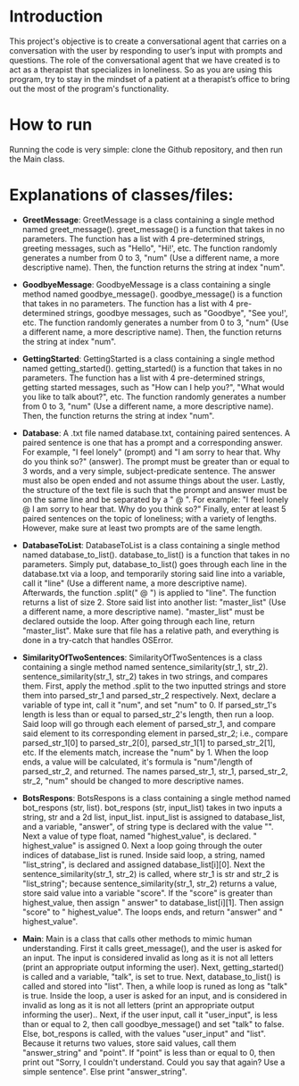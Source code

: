# Introduction
This project's objective is to create a conversational agent that carries on a conversation with the user by responding to user’s input with prompts and questions. The role of the conversational agent that we have created is to act as a therapist that specializes in loneliness. So as you are using this program, try to stay in the mindset of a patient at a therapist’s office to bring out the most of the program's functionality.

# How to run
Running the code is very simple: clone the Github repository, and then run the Main class.

# Explanations of classes/files:
- **GreetMessage**:
            GreetMessage is a class containing a single method named greet_message(). greet_message() is a function that takes in no parameters. The function has a list with 4 pre-determined strings, greeting messages, such as "Hello", "Hi!', etc. The function randomly generates a number from 0 to 3, "num" (Use a different name, a more descriptive name). Then, the function returns the string at index "num".
            
- **GoodbyeMessage**:
            GoodbyeMessage is a class containing a single method named goodbye_message(). goodbye_message() is a function that takes in no parameters. The function has a list with 4 pre-determined strings, goodbye messages, such as "Goodbye", "See you!', etc. The function randomly generates a number from 0 to 3, "num" (Use a different name, a more descriptive name). Then, the function returns the string at index "num".
            
- **GettingStarted**:
            GettingStarted is a class containing a single method named getting_started(). getting_started() is a function that takes in no parameters. The function has a list with 4 pre-determined strings, getting started messages, such as "How can I help you?", "What would you like to talk about?", etc. The function randomly generates a number from 0 to 3, "num" (Use a different name, a more descriptive name). Then, the function returns the string at index "num".
            
- **Database**:
            A .txt file named database.txt, containing paired sentences. A paired sentence is one that has a prompt and a corresponding answer. For example, "I feel lonely" (prompt) and "I am sorry to hear that. Why do you think so?" (answer). The prompt must be greater than or equal to 3 words, and a very simple, subject-predicate sentence. The answer must also be open ended and not assume things about the user. Lastly, the structure of the text file is such that the prompt and answer must be on the same line and be separated by a " @ ". For example:   "I feel lonely @ I am sorry to hear that. Why do you think so?" Finally, enter at least 5 paired sentences on the topic of loneliness; with a variety of lengths. However, make sure at least two prompts are of the same length.
            
- **DatabaseToList**:
            DatabaseToList is a class containing a single method named database_to_list(). database_to_list() is a function that takes in no parameters. Simply put, database_to_list() goes through each line in the database.txt via a loop, and temporarily storing said line into a variable, call it "line" (Use a different name, a more descriptive name).  Afterwards, the function .split(" @ ") is applied to "line". The function returns a list of size 2. Store said list into another list: "master_list" (Use a different name, a more descriptive name). "master_list" must be declared outside the loop. After going through each line, return "master_list". Make sure that file has a relative path, and everything is done in a try-catch that handles OSError.
            
- **SimilarityOfTwoSentences**:
            SimilarityOfTwoSentences is a class containing a single method named sentence_similarity(str_1, str_2). sentence_similarity(str_1, str_2) takes in two strings, and compares them. First, apply the method .split to the two inputted strings and store them into parsed_str_1 and parsed_str_2 respectively. Next, declare a variable of type int, call it "num", and set "num" to 0. If parsed_str_1's length is less than or equal to parsed_str_2's length, then run a loop. Said loop will go through each element of parsed_str_1, and compare said element to its corresponding element in parsed_str_2; i.e., compare parsed_str_1[0] to parsed_str_2[0], parsed_str_1[1] to parsed_str_2[1], etc. If the elements match, increase the "num" by 1. When the loop ends, a value will be calculated, it's formula is "num"/length of parsed_str_2, and returned. The names parsed_str_1, str_1, parsed_str_2, str_2, "num" should be changed to more descriptive names.
            
- **BotsRespons**:
            BotsRespons is a class containing a single method named bot_respons (str, list). bot_respons (str, input_list) takes in two inputs a string, str and a 2d list, input_list. input_list is assigned to database_list, and a variable, "answer", of string type is declared with the value "". Next a value of type float, named "highest_value", is declared. " highest_value" is assigned 0. Next a loop going through the outer indices of database_list is runed. Inside said loop, a string, named "list_string", is declared and assigned database_list[i][0]. Next the sentence_similarity(str_1, str_2) is called, where str_1 is str and str_2 is "list_string"; because sentence_similarity(str_1, str_2) returns a value, store said value into a variable "score". If the "score" is greater than highest_value, then assign " answer" to database_list[i][1]. Then assign "score" to " highest_value". The loops ends, and return "answer" and " highest_value".
            
- **Main**:
            Main is a class that calls other methods to mimic human understanding. First it calls greet_message(), and the user is asked for an input. The input is considered invalid as long as it is not all letters (print an appropriate output informing the user). Next, getting_started() is called and a variable, "talk", is set to true. Next, database_to_list() is called and stored into "list". Then, a while loop is runed as long as "talk" is true. Inside the loop, a user is asked for an input, and is considered in invalid as long as it is not all letters (print an appropriate output informing the user).. Next, if the user input, call it "user_input", is less than or equal to 2, then call goodbye_message() and set "talk" to false. Else, bot_respons is called, with the values "user_input" and "list". Because it returns two values, store said values, call them "answer_string" and "point". If "point" is less than or equal to 0, then print out "Sorry, I couldn't understand. Could you say that again? Use a simple sentence". Else print "answer_string".
